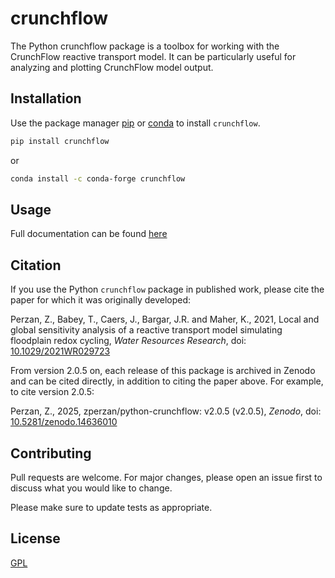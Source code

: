# crunchflow

The Python crunchflow package is a toolbox for working with the CrunchFlow reactive transport model. It can be particularly useful for analyzing and plotting CrunchFlow model output.

## Installation

Use the package manager [pip](https://pip.pypa.io/en/stable/) or 
[conda](https://anaconda.org/anaconda/conda) to install `crunchflow`.

```bash
pip install crunchflow
```
or
```bash
conda install -c conda-forge crunchflow
```

## Usage
Full documentation can be found [here](https://readthedocs.org/projects/python-crunchflow/)

## Citation
If you use the Python `crunchflow` package in published work, please cite the paper for which it 
was originally developed:

Perzan, Z., Babey, T., Caers, J., Bargar, J.R. and Maher, K., 2021, Local and global sensitivity analysis of a reactive transport model simulating floodplain redox cycling, *Water Resources Research*, doi: [10.1029/2021WR029723](https://dx.doi.org/10.1029/2021WR029723)

From version 2.0.5 on, each release of this package is archived in Zenodo and can be cited directly, in addition to citing the paper above. For example, to cite version 2.0.5:

Perzan, Z., 2025, zperzan/python-crunchflow: v2.0.5 (v2.0.5), *Zenodo*, doi: [10.5281/zenodo.14636010](https://dx.doi.org/10.5281/zenodo.14636010)

## Contributing
Pull requests are welcome. For major changes, please open an issue first to discuss what you would like to change.

Please make sure to update tests as appropriate.

## License
[GPL](https://choosealicense.com/licenses/gpl-3.0/)
